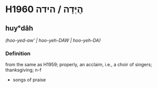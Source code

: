 # H1960 הֻיְּדָה / הידה

## huyᵉdâh

_(hoo-yed-aw' | hoo-yeh-DAW | hoo-yeh-DA)_

### Definition

from the same as H1959; properly, an acclaim, i.e., a choir of singers; thanksgiving; n-f

- songs of praise
